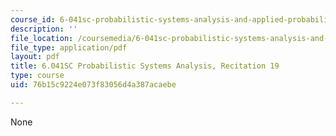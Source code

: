 ```yaml
---
course_id: 6-041sc-probabilistic-systems-analysis-and-applied-probability-fall-2013
description: ''
file_location: /coursemedia/6-041sc-probabilistic-systems-analysis-and-applied-probability-fall-2013/76b15c9224e073f83056d4a387acaebe_MIT6_041SCF13_rec19.pdf
file_type: application/pdf
layout: pdf
title: 6.041SC Probabilistic Systems Analysis, Recitation 19
type: course
uid: 76b15c9224e073f83056d4a387acaebe

---
```

None